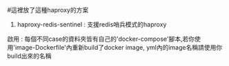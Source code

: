 #這裡放了這種haproxy的方案
1. haproxy-redis-sentinel : 支援redis哨兵模式的haproxy

啟用 :
每個不同case的資料夾皆有自己的'docker-compose'腳本,若你使用'image-Dockerfile'內重新build了docker image, yml內的image名稱請使用你build出來的名稱
